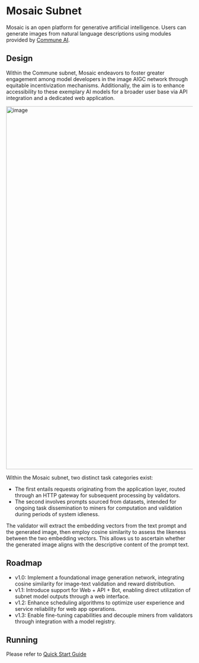 # Mosaic Subnet
Mosaic is an open platform for generative artificial intelligence. Users can generate images from natural language descriptions using modules provided by [Commune AI](https://communeai.org/).


## Design
Within the Commune subnet, Mosaic endeavors to foster greater engagement among model developers in the image AIGC network through equitable incentivization mechanisms. Additionally, the aim is to enhance accessibility to these exemplary AI models for a broader user base via API integration and a dedicated web application.

<img width="981" alt="image" src="https://github.com/mosaicx-org/mosaic-subnet/assets/48199614/0fde2ff5-0eee-46a3-b615-942c4717723c">

Within the Mosaic subnet, two distinct task categories exist:
- The first entails requests originating from the application layer, routed through an HTTP gateway for subsequent processing by validators.
- The second involves prompts sourced from datasets, intended for ongoing task dissemination to miners for computation and validation during periods of system idleness.

The validator will extract the embedding vectors from the text prompt and the generated image, then employ cosine similarity to assess the likeness between the two embedding vectors. This allows us to ascertain whether the generated image aligns with the descriptive content of the prompt text.

## Roadmap
- v1.0: Implement a foundational image generation network, integrating cosine similarity for image-text validation and reward distribution.
- v1.1: Introduce support for Web + API + Bot, enabling direct utilization of subnet model outputs through a web interface.
- v1.2: Enhance scheduling algorithms to optimize user experience and service reliability for web app operations.
- v1.3: Enable fine-tuning capabilities and decouple miners from validators through integration with a model registry.

## Running
Please refer to [Quick Start Guide](docs/quickstart.md)
